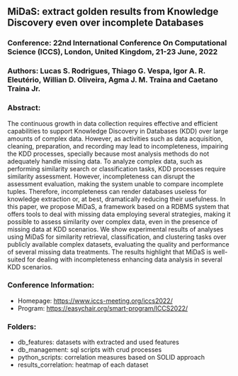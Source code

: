 ## **MiDaS: extract golden results from Knowledge Discovery even over incomplete Databases**

### **Conference**: 22nd International Conference On Computational Science (ICCS), London, United Kingdom, 21-23 June, 2022 

### **Authors**: Lucas S. Rodrigues, Thiago G. Vespa, Igor A. R. Eleutério, Willian D. Oliveira, Agma J. M. Traina and Caetano Traina Jr.

### **Abstract**:
The continuous growth in data collection requires effective and efficient capabilities to support Knowledge Discovery in Databases (KDD) over large amounts of complex data. However, as activities such as data acquisition, cleaning, preparation, and recording may lead to incompleteness, impairing the KDD processes, specially because most analysis methods do not adequately handle missing data. To analyze complex data, such as performing similarity search or classification tasks, KDD processes require similarity assessment. However, incompleteness can disrupt the assessment evaluation, making the system unable to compare incomplete tuples. Therefore, incompleteness can render databases useless for knowledge extraction or, at best, dramatically reducing their usefulness. In this paper, we propose MiDaS, a framework based on a RDBMS system that offers tools to deal with missing data employing  several strategies, making it possible to assess similarity over complex  data, even in the presence of missing data at KDD scenarios. We show  experimental results of analyses using MiDaS  for similarity retrieval, classification, and clustering tasks over publicly available complex datasets, evaluating the quality and performance of several missing data treatments. The results highlight that MiDaS  is well-suited for dealing with incompleteness enhancing data analysis in several KDD scenarios.

### Conference Information: 
- Homepage: https://www.iccs-meeting.org/iccs2022/
- Program: https://easychair.org/smart-program/ICCS2022/

### **Folders:**
- db_features: datasets with extracted and used features
- db_management: sql scripts with crud processes
- python_scripts: correlation measures based on SOLID approach
- results_correlation: heatmap of each dataset
